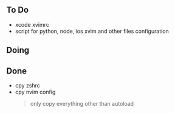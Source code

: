 ## To Do

- xcode xvimrc
- script for python, node, ios xvim and other files configuration

## Doing


## Done

- cpy zshrc
- cpy nvim config
    > only copy everything other than autoload
